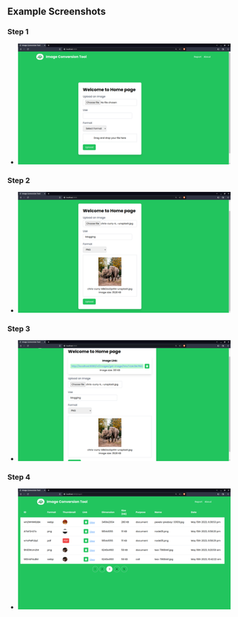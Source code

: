 ## Example Screenshots

### Step 1
- ![Step 1](./public/example1.png)

### Step 2
- ![Step 2](./public/example2.png)

### Step 3
- ![Step 3](./public/example3.png)

### Step 4
- ![Step 4](./public/example4.png)
